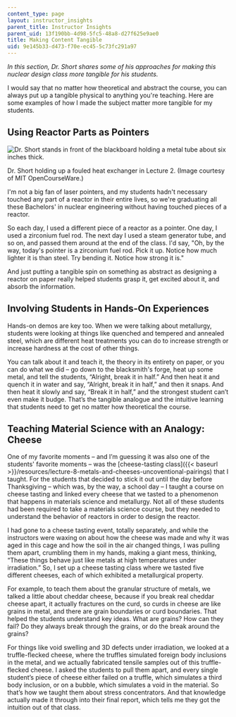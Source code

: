 ```yaml
---
content_type: page
layout: instructor_insights
parent_title: Instructor Insights
parent_uid: 13f190bb-4d98-5fc5-48a8-d27f625e9ae0
title: Making Content Tangible
uid: 9e145b33-d473-f70e-ec45-5c73fc291a97
---
```


_In this section, Dr. Short shares some of his approaches for making this nuclear design class more tangible for his students._

I would say that no matter how theoretical and abstract the course, you can always put up a tangible physical to anything you're teaching. Here are some examples of how I made the subject matter more tangible for my students.

Using Reactor Parts as Pointers
-------------------------------

![Dr. Short stands in front of the blackboard holding a metal tube about six inches thick.](BASEURL_PLACEHOLDER/resources/reactorpiece)

Dr. Short holding up a fouled heat exchanger in Lecture 2. (Image courtesy of MIT OpenCourseWare.)

I'm not a big fan of laser pointers, and my students hadn't necessary touched any part of a reactor in their entire lives, so we're graduating all these Bachelors' in nuclear engineering without having touched pieces of a reactor.

So each day, I used a different piece of a reactor as a pointer. One day, I used a zirconium fuel rod. The next day I used a steam generator tube, and so on, and passed them around at the end of the class. I'd say, "Oh, by the way, today's pointer is a zirconium fuel rod. Pick it up. Notice how much lighter it is than steel. Try bending it. Notice how strong it is."

And just putting a tangible spin on something as abstract as designing a reactor on paper really helped students grasp it, get excited about it, and absorb the information.

Involving Students in Hands-On Experiences
------------------------------------------

Hands-on demos are key too. When we were talking about metallurgy, students were looking at things like quenched and tempered and annealed steel, which are different heat treatments you can do to increase strength or increase hardness at the cost of other things.

You can talk about it and teach it, the theory in its entirety on paper, or you can do what we did – go down to the blacksmith's forge, heat up some metal, and tell the students, “Alright, break it in half.” And then heat it and quench it in water and say, “Alright, break it in half,” and then it snaps. And then heat it slowly and say, “Break it in half,” and the strongest student can’t even make it budge. That’s the tangible analogue and the intuitive learning that students need to get no matter how theoretical the course.

Teaching Material Science with an Analogy: Cheese
-------------------------------------------------

One of my favorite moments – and I’m guessing it was also one of the students' favorite moments – was the [cheese-tasting class]({{< baseurl >}}/resources/lecture-8-metals-and-cheeses-uncoventional-pairings) that I taught. For the students that decided to stick it out until the day before Thanksgiving – which was, by the way, a school day – I taught a course on cheese tasting and linked every cheese that we tasted to a phenomenon that happens in materials science and metallurgy. Not all of these students had been required to take a materials science course, but they needed to understand the behavior of reactors in order to design the reactor.

I had gone to a cheese tasting event, totally separately, and while the instructors were waxing on about how the cheese was made and why it was aged in this cage and how the soil in the air changed things, I was pulling them apart, crumbling them in my hands, making a giant mess, thinking, “These things behave just like metals at high temperatures under irradiation.” So, I set up a cheese tasting class where we tasted five different cheeses, each of which exhibited a metallurgical property.

For example, to teach them about the granular structure of metals, we talked a little about cheddar cheese, because if you break real cheddar cheese apart, it actually fractures on the curd, so curds in cheese are like grains in metal, and there are grain boundaries or curd boundaries. That helped the students understand key ideas. What are grains? How can they fail? Do they always break through the grains, or do the break around the grains?

For things like void swelling and 3D defects under irradiation, we looked at a truffle-flecked cheese, where the truffles simulated foreign body inclusions in the metal, and we actually fabricated tensile samples out of this truffle-flecked cheese. I asked the students to pull them apart, and every single student’s piece of cheese either failed on a truffle, which simulates a third body inclusion, or on a bubble, which simulates a void in the material. So that’s how we taught them about stress concentrators. And that knowledge actually made it through into their final report, which tells me they got the intuition out of that class.